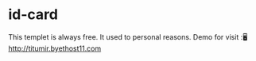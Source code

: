 # id-card
This templet is always free. It used to personal reasons.
Demo for visit :🖥️ http://titumir.byethost11.com
